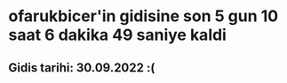 # ofarukbicer'in gidisine son 5 gun 10 saat 6 dakika 49 saniye kaldi

## Gidis tarihi: 30.09.2022 :(
